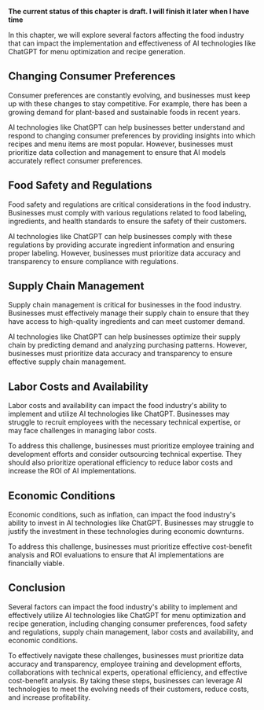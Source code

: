 **The current status of this chapter is draft. I will finish it later when I have time**

In this chapter, we will explore several factors affecting the food industry that can impact the implementation and effectiveness of AI technologies like ChatGPT for menu optimization and recipe generation.

Changing Consumer Preferences
-----------------------------

Consumer preferences are constantly evolving, and businesses must keep up with these changes to stay competitive. For example, there has been a growing demand for plant-based and sustainable foods in recent years.

AI technologies like ChatGPT can help businesses better understand and respond to changing consumer preferences by providing insights into which recipes and menu items are most popular. However, businesses must prioritize data collection and management to ensure that AI models accurately reflect consumer preferences.

Food Safety and Regulations
---------------------------

Food safety and regulations are critical considerations in the food industry. Businesses must comply with various regulations related to food labeling, ingredients, and health standards to ensure the safety of their customers.

AI technologies like ChatGPT can help businesses comply with these regulations by providing accurate ingredient information and ensuring proper labeling. However, businesses must prioritize data accuracy and transparency to ensure compliance with regulations.

Supply Chain Management
-----------------------

Supply chain management is critical for businesses in the food industry. Businesses must effectively manage their supply chain to ensure that they have access to high-quality ingredients and can meet customer demand.

AI technologies like ChatGPT can help businesses optimize their supply chain by predicting demand and analyzing purchasing patterns. However, businesses must prioritize data accuracy and transparency to ensure effective supply chain management.

Labor Costs and Availability
----------------------------

Labor costs and availability can impact the food industry's ability to implement and utilize AI technologies like ChatGPT. Businesses may struggle to recruit employees with the necessary technical expertise, or may face challenges in managing labor costs.

To address this challenge, businesses must prioritize employee training and development efforts and consider outsourcing technical expertise. They should also prioritize operational efficiency to reduce labor costs and increase the ROI of AI implementations.

Economic Conditions
-------------------

Economic conditions, such as inflation, can impact the food industry's ability to invest in AI technologies like ChatGPT. Businesses may struggle to justify the investment in these technologies during economic downturns.

To address this challenge, businesses must prioritize effective cost-benefit analysis and ROI evaluations to ensure that AI implementations are financially viable.

Conclusion
----------

Several factors can impact the food industry's ability to implement and effectively utilize AI technologies like ChatGPT for menu optimization and recipe generation, including changing consumer preferences, food safety and regulations, supply chain management, labor costs and availability, and economic conditions.

To effectively navigate these challenges, businesses must prioritize data accuracy and transparency, employee training and development efforts, collaborations with technical experts, operational efficiency, and effective cost-benefit analysis. By taking these steps, businesses can leverage AI technologies to meet the evolving needs of their customers, reduce costs, and increase profitability.
